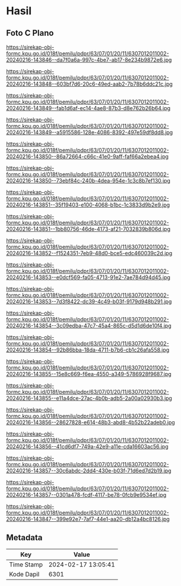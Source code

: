 # Hasil

## Foto C Plano

https://sirekap-obj-formc.kpu.go.id/018f/pemilu/pdpr/63/07/01/20/11/6307012011002-20240216-143846--da7f0a6a-997c-4be7-ab17-8e234b9872e6.jpg

https://sirekap-obj-formc.kpu.go.id/018f/pemilu/pdpr/63/07/01/20/11/6307012011002-20240216-143848--603bf7d6-20c6-49ed-aab2-7b78b6ddc21c.jpg

https://sirekap-obj-formc.kpu.go.id/018f/pemilu/pdpr/63/07/01/20/11/6307012011002-20240216-143849--fab1d6af-ec14-4ae8-87b3-d8e762b26b64.jpg

https://sirekap-obj-formc.kpu.go.id/018f/pemilu/pdpr/63/07/01/20/11/6307012011002-20240216-143849--a5915586-128e-4086-8392-497e59df8dd8.jpg

https://sirekap-obj-formc.kpu.go.id/018f/pemilu/pdpr/63/07/01/20/11/6307012011002-20240216-143850--86a72664-c66c-41e0-9aff-faf66a2ebea4.jpg

https://sirekap-obj-formc.kpu.go.id/018f/pemilu/pdpr/63/07/01/20/11/6307012011002-20240216-143850--73ebf84c-240b-4dea-954e-1c3c8b7ef130.jpg

https://sirekap-obj-formc.kpu.go.id/018f/pemilu/pdpr/63/07/01/20/11/6307012011002-20240216-143851--35f19403-e100-4068-b1bc-1c3833d9b2e9.jpg

https://sirekap-obj-formc.kpu.go.id/018f/pemilu/pdpr/63/07/01/20/11/6307012011002-20240216-143851--1bb80756-46de-4173-af21-7032839b806d.jpg

https://sirekap-obj-formc.kpu.go.id/018f/pemilu/pdpr/63/07/01/20/11/6307012011002-20240216-143852--f1524351-7eb9-48d0-bce5-edc460039c2d.jpg

https://sirekap-obj-formc.kpu.go.id/018f/pemilu/pdpr/63/07/01/20/11/6307012011002-20240216-143853--e0dcf569-fa05-4713-91e2-7ae784d94d45.jpg

https://sirekap-obj-formc.kpu.go.id/018f/pemilu/pdpr/63/07/01/20/11/6307012011002-20240216-143853--7d3f8422-dc39-4c49-b03f-9179d948b291.jpg

https://sirekap-obj-formc.kpu.go.id/018f/pemilu/pdpr/63/07/01/20/11/6307012011002-20240216-143854--3c09edba-47c7-45a4-865c-d5d1d6de10f4.jpg

https://sirekap-obj-formc.kpu.go.id/018f/pemilu/pdpr/63/07/01/20/11/6307012011002-20240216-143854--92b86bba-18da-4711-b7b6-cb1c26afa558.jpg

https://sirekap-obj-formc.kpu.go.id/018f/pemilu/pdpr/63/07/01/20/11/6307012011002-20240216-143855--15e8c669-f6ea-4550-a349-5786928f9687.jpg

https://sirekap-obj-formc.kpu.go.id/018f/pemilu/pdpr/63/07/01/20/11/6307012011002-20240216-143855--e11a4dce-27ac-4b0b-adb5-2a00a02930b3.jpg

https://sirekap-obj-formc.kpu.go.id/018f/pemilu/pdpr/63/07/01/20/11/6307012011002-20240216-143856--28627828-e614-48b3-abd8-4b52b22adeb0.jpg

https://sirekap-obj-formc.kpu.go.id/018f/pemilu/pdpr/63/07/01/20/11/6307012011002-20240216-143856--41cd6df7-749a-42e9-a11e-cda16603ac56.jpg

https://sirekap-obj-formc.kpu.go.id/018f/pemilu/pdpr/63/07/01/20/11/6307012011002-20240216-143857--30c6abdc-2dd4-430e-b03f-71d6ed7d2b19.jpg

https://sirekap-obj-formc.kpu.go.id/018f/pemilu/pdpr/63/07/01/20/11/6307012011002-20240216-143857--0301a478-fcdf-4117-be78-0fcb9e9534ef.jpg

https://sirekap-obj-formc.kpu.go.id/018f/pemilu/pdpr/63/07/01/20/11/6307012011002-20240216-143847--399e92e7-7af7-44e1-aa20-db12a4bc8126.jpg


## Metadata

| Key        | Value               |
| ---------- | ------------------- |
| Time Stamp | 2024-02-17 13:05:41 |
| Kode Dapil | 6301                |



